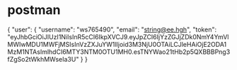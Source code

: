 # postman

{
    "user": {
        "username": "ws765490",
        "email": "string@ee.hgh",
        "token": "eyJhbGciOiJIUzI1NiIsInR5cCI6IkpXVCJ9.eyJpZCI6IjYzZGJjZDk0NmY4YmVlMWIwMDU1MWFjMSIsInVzZXJuYW1lIjoid3M3NjU0OTAiLCJleHAiOjE2ODA1MzM1NTAsImlhdCI6MTY3NTM0OTU1MH0.esTNYWao21tHb2p5QXBBBPng3fZgSo2tWkhMWseIa3U"
    }
}
